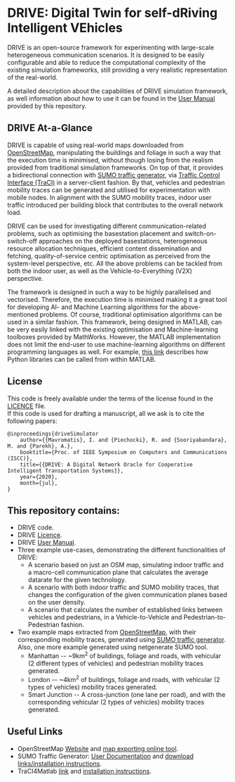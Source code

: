 # DRIVE: Digital Twin for self-dRiving Intelligent VEhicles

DRIVE is an open-source framework for experimenting with large-scale heterogeneous communication scenarios. It is designed to be easily configurable and able to reduce the computational complexity of the existing simulation frameworks, still providing a very realistic representation of the real-world.

A detailed description about the capabilities of DRIVE simulation framework, as well information about how to use it can be found in the [User Manual](https://github.com/ioannismavromatis/smarterSimulator/blob/master/userManualDRIVE.pdf) provided by this repository.

## DRIVE At-a-Glance

DRIVE is capable of using real-world maps downloaded from [OpenStreetMap](https://www.openstreetmap.org/), manipulating the buildings and foliage in such a way that the execution time is minimised, without though losing from the realism provided from traditional simulation frameworks. On top of that, it provides a bidirectional connection with [SUMO traffic generator](https://www.dlr.de/ts/en/desktopdefault.aspx/tabid-9883/16931_read-41000/), via [Traffic Control Interface (TraCI)](https://sumo.dlr.de/wiki/TraCI) in a server-client fashion. By that, vehicles and pedestrian mobility traces can be generated and utilised for experimentation with mobile nodes. In alignment with the SUMO mobility traces, indoor user traffic introduced per building block that contributes to the overall network load.

DRIVE can be used for investigating different communication-related problems, such as optimising the basestation placement and switch-on-switch-off approaches on the deployed basestations, heterogeneous resource allocation techniques, efficient content dissemination and fetching, quality-of-service centric optimisation as perceived from the system-level perspective, etc. All the above problems can be tackled from both the indoor user, as well as the Vehicle-to-Everything (V2X) perspective.

The framework is designed in such a way to be highly parallelised and vectorised. Therefore, the execution time is minimised making it a great tool for developing AI- and Machine Learning algorithms for the above-mentioned problems. Of course, traditional optimisation algorithms can be used in a similar fashion. This framework, being designed in MATLAB, can be very easily linked with the existing optimisation and Machine-learning toolboxes provided by MathWorks. However, the MATLAB implementation does not limit the end-user to use machine-learning algorithms on different programming languages as well. For example, [this link](https://uk.mathworks.com/products/matlab/matlab-and-python.html) describes how Python libraries can be called from within MATLAB.

License
------------
This code is freely available under the terms of the license found in the [LICENCE](https://github.com/ioannismavromatis/DRIVE_Simulator/blob/master/LICENSE) file.\
If this code is used for drafting a manuscript, all we ask is to cite the following papers:
```    
@inproceedings{driveSimulator
    author={{Mavromatis}, I. and {Piechocki}, R. and {Sooriyabandara}, M. and {Parekh}, A.},
    booktitle={Proc. of IEEE Symposium on Computers and Communications (ISCC)},
    title={{DRIVE: A Digital Network Oracle for Cooperative Intelligent Transportation Systems}},
    year={2020},
    month={jul},
}
```

## This repository contains:

* DRIVE code.
* DRIVE [Licence](https://github.com/ioannismavromatis/smarterSimulator/blob/master/LICENSE).
* DRIVE [User Manual](https://github.com/ioannismavromatis/smarterSimulator/blob/master/userManualDRIVE.pdf).
* Three example use-cases, demonstrating the different functionalities of DRIVE:
    * A scenario based on just an OSM map, simulating indoor traffic and a macro-cell communication plane that calculates the average datarate for the given technology.
    * A scenario with both indoor traffic and SUMO mobility traces, that changes the configuration of the given communication planes based on the user density.
	* A scenario that calculates the number of established links between vehicles and pedestrians, in a Vehicle-to-Vehicle and Pedestrian-to-Pedestrian fashion.
* Two example maps extracted from [OpenStreetMap](https://www.openstreetmap.org/), with their corresponding mobility traces, generated using [SUMO traffic generator](https://www.dlr.de/ts/en/desktopdefault.aspx/tabid-9883/16931_read-41000/). Also, one more example generated using netgenerate SUMO tool.
    * Manhattan -- ~9km<sup>2</sup> of buildings, foliage and roads, with vehicular (2 different types of vehicles) and pedestrian mobility traces generated.
    * London -- ~4km<sup>2</sup> of buildings, foliage and roads, with vehicular (2 types of vehicles) mobility traces generated.
    * Smart Junction -- A cross-junction (one lane per road), and with the corresponding vehicular (2 types of vehicles) mobility traces generated. 

## Useful Links

* OpenStreetMap [Website](https://www.openstreetmap.org/) and [map exporting online tool](https://www.openstreetmap.org/export).
* SUMO Traffic Generator: [User Documentation](https://sumo.dlr.de/wiki/SUMO_User_Documentation) and [download links/installation instructions](https://sumo.dlr.de/userdoc/Downloads.html).
* TraCI4Matlab [link](https://github.com/pipeacosta/traci4matlab) and [installation instructions](https://github.com/pipeacosta/traci4matlab/blob/master/user_manual.pdf).
